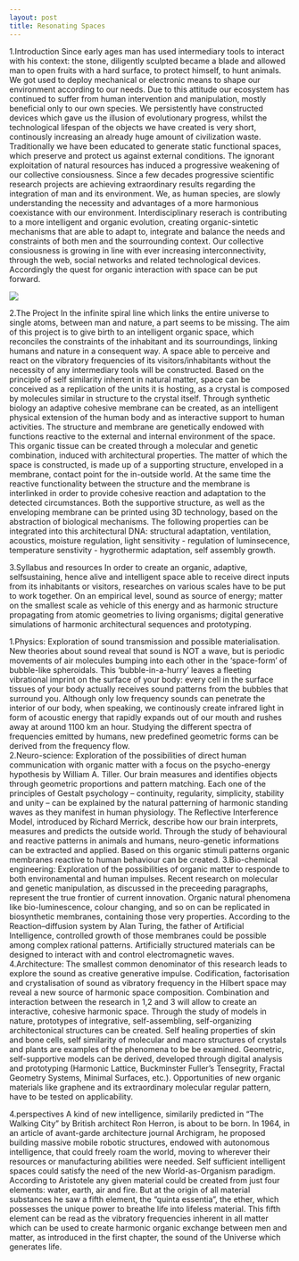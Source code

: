 ```yaml
---
layout: post
title: Resonating Spaces
---
```

1.Introduction
Since early ages man has used intermediary tools to interact with his context: the stone, diligently sculpted became a blade and allowed man to open fruits with a hard surface, to protect himself, to hunt animals. We got used to deploy mechanical or electronic means to shape our environment according to our needs. Due to this attitude our ecosystem has continued to suffer from human intervention and manipulation, mostly beneficial only to our own species. We persistently have constructed devices which gave us the illusion of evolutionary progress, whilst the technological lifespan of the objects we have created is very short, continously increasing an already huge amount of civilization waste. Traditionally we have been educated to generate static functional spaces, which preserve and protect us against external conditions. The ignorant exploitation of natural resources has induced a progressive weakening of our collective consiousness. 
Since a few decades progressive scientific research projects are achieving extraordinary results regarding the integration of man and its environment.
We, as human species, are slowly understanding the necessity and advantages of a more harmonious coexistance with our environment. Interdisciplinary reserach is contributing to a more intelligent and organic evolution, creating organic-sintetic mechanisms that are able to adapt to, integrate and balance the needs and constraints of both men and the sourrounding context. Our collective consiousness is growing in line with ever increasing interconnectivity, through the web, social networks and related technological devices. Accordingly the quest for organic interaction with space can be put forward. 

<img src="https://dl.dropboxusercontent.com/u/16334624/PhD_CITA-2013-0529.jpg">

2.The Project
In the infinite spiral line which links the entire universe to single atoms, between man and nature, a part seems to be missing.
The aim of this project is to give birth to an intelligent organic space, which reconciles the constraints of the inhabitant and its sourroundings, linking humans and nature in a consequent way. A space able to perceive and react on the vibratory frequencies of its visitors/inhabitants without the necessity of any intermediary tools will be constructed. Based on the principle of self similarity inherent in natural matter, space can be conceived as a replication of the units it is hosting, as a crystal is composed by molecules similar in structure to the crystal itself. 
Through synthetic biology an adaptive cohesive membrane can be created, as an intelligent physical extension of the human body and as interactive support to human activities. The structure and membrane are genetically endowed with functions reactive to the external and internal environment of the space. This organic tissue can be created through a molecular and genetic combination, induced with architectural properties. 
The matter of which the space is constructed, is made up of a supporting structure, enveloped in a membrane, contact point for the in-outside world. At the same time the reactive functionality between the structure and the membrane is interlinked in order to provide cohesive reaction and adaptation to the detected circumstances. Both the supportive structure, as well as the enveloping membrane can be printed using 3D technology, based on the abstraction of biological mechanisms.
The following properties can be integrated into this architectural DNA: structural adaptation, ventilation, acoustics, moisture regulation, light sensitivity - regulation of luminsecence, temperature senstivity - hygrothermic adaptation, self assembly growth.

3.Syllabus and resources
In order to create an organic, adaptive, selfsustaining, hence alive and intelligent space able to receive direct inputs from its inhabitants or visitors, researches on various scales have to be put to work together. On an empirical level, sound as source of energy; matter on the smallest scale as vehicle of this energy and as harmonic structure propagating from atomic geometries to living organisms; digital generative simulations of harmonic architectural sequences and prototyping.

1.Physics: Exploration of sound transmission and possible materialisation.
New theories about sound reveal that sound is NOT a wave, but is periodic movements of air molecules bumping into each other in the ‘space-form’ of bubble-like spheroidals. This ‘bubble-in-a-hurry’ leaves a fleeting vibrational imprint on the surface of your body: every cell in the surface tissues of your body actually receives sound patterns from the bubbles that surround you. Although only low frequency sounds can penetrate the interior of our body, when speaking, we continously create infrared light in form of acoustic energy that rapidly expands out of our mouth and rushes away at around 1100 km an hour. 
Studying the different spectra of frequencies emitted by humans, new predefined geometric forms can be derived from the frequency flow.  
2.Neuro-science: Exploration of the possibilities of direct human communication with organic matter with a focus on the psycho-energy hypothesis by William A. Tiller.
Our brain measures and identifies objects through geometric proportions and pattern matching. Each one of the principles of Gestalt psychology – continuity, regularity, simplicity, stability and unity – can be explained by the natural patterning of harmonic standing waves as they manifest in human physiology. The Reflective Interference Model, introduced by Richard Merrick, describe how our brain interprets, measures and predicts the outside world.
Through the study of behavioural and reactive patterns in animals and humans, neuro-genetic informations can be extracted and applied. Based on this organic stimuli patterns organic membranes reactive to human behaviour can be created.
3.Bio-chemical engineering: Exploration of the possibilities of organic matter to responde to both environamental and human impulses.
Recent research on molecular and genetic manipulation, as discussed in the preceeding paragraphs, represent the true frontier of current innovation.
Organic natural phenomena like bio-luminescence, colour changing, and so on can be replicated in biosynthetic membranes, containing those very properties. According to the Reaction–diffusion system by Alan Turing, the father of Artificial Intelligence, controlled growth of those membranes could be possible among complex rational patterns. Artificially structured materials can be designed to interact with and control electromagnetic waves.
4.Architecture: The smallest common denominator of this research leads to explore the sound as creative generative impulse. 
Codification, factorisation and crystalisation of sound as vibratory frequency in the Hilbert space may reveal a new source of harmonic space composition. 
Combination and interaction between the research in 1,2 and 3 will allow to create an interactive, cohesive harmonic space.
Through the study of models in nature, prototypes of integrative, self-assembling, self-organizing architectonical structures can be created.  Self healing properties of skin and bone cells, self similarity of molecular and macro structures of crystals and plants are examples of the phenomena to be be examined. Geometric, self-supportive models can be derived, developed through digital analysis and prototyping (Harmonic Lattice, Buckminster Fuller’s Tensegrity, Fractal Geometry Systems, Minimal Surfaces, etc.). Opportunities of new organic materials like graphene and its extraordinary molecular regular pattern, have to be tested on applicability.



4.perspectives
A kind of new intelligence, similarily predicted in “The Walking City” by British architect Ron Herron, is about to be born. In 1964, in an article of avant-garde architecture journal Archigram, he proposed building massive mobile robotic structures, endowed with autonomous intelligence, that could freely roam the world, moving to wherever their resources or manufacturing abilities were needed. Self sufficient intelligent spaces could satisfy the need of the new World-as-Organism paradigm.
According to Aristotele any given material could be created from just four elements: water, earth, air and fire. But at the origin of all material substances he saw a fifth element, the “quinta essentia”, the ether, which possesses the unique power to breathe life into lifeless material. This fifth element can be read as the vibratory frequencies inherent in all matter which can be used to create harmonic organic exchange between men and matter, as introduced in the first chapter, the sound of the Universe which generates life. 
